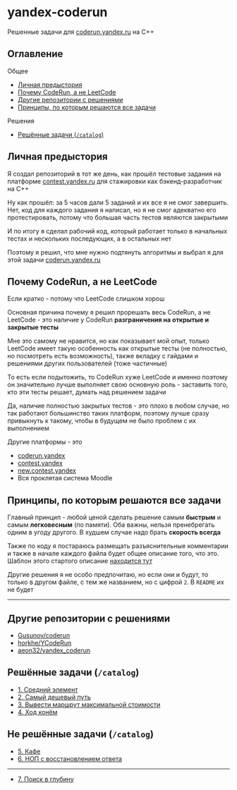 # yandex-coderun

Решенные задачи для [coderun.yandex.ru](https://coderun.yandex.ru/) на C++

## Оглавление

Общее
- [Личная предыстория](#личная-предыстория)
- [Почему CodeRun, а не LeetCode](#почему-coderun-а-не-leetcode)
- [Другие репозитории с решениями](#другие-репозитории-с-решениями)
- [Принципы, по которым решаются все задачи](#принципы-по-которым-решаются-все-задачи)

Решения
- [Решённые задачи (`/catalog`)](#решённые-задачи-catalog)


## Личная предыстория
Я создал репозиторий в тот же день, как прошёл тестовые задания на 
платформе [contest.yandex.ru](https://contest.yandex.ru/) для 
стажировки как бэкенд-разработчик на C++

Ну как прошёл: за 5 часов дали 5 заданий и их все я не смог завершить.
Нет, код для каждого задания я написал, но я не смог адекватно его
протестировать, потому что большая часть тестов являются закрытыми

И по итогу я сделал рабочий код, который работает только в начальных тестах
и нескольких последующих, а в остальных нет

Поэтому я решил, что мне нужно подтянуть алгоритмы и выбрал я для
этой задачи [coderun.yandex.ru](https://coderun.yandex.ru/)


## Почему CodeRun, а не LeetCode
Если кратко - потому что LeetCode слишком хорош

Основная причина почему я решил прорешать весь CodeRun, а не LeetCode - это
наличие у CodeRun **разграничения на открытые и закрытые тесты**

Мне это самому не нравится, но как показывает мой опыт, только LeetCode
имеет такую особенность как открытые тесты (не полностью, но посмотреть 
есть возможность), также вкладку с гайдами и решениями других пользователей
(тоже частичные)

То есть если подытожить, то CodeRun хуже LeetCode и именно поэтому он 
значительно лучше выполняет свою основную роль - заставить того,
кто эти тесты решает, думать над решением задачи

Да, наличие полностью закрытых тестов - это плохо в любом случае, но
так работают большинство таких платформ, поэтому лучше сразу привыкнуть
к такому, чтобы в будущем не было проблем с их выполнением

Другие платформы - это
- [coderun.yandex](https://coderun.yandex.ru/)
- [contest.yandex](https://contest.yandex.ru/)
- [new.contest.yandex](https://new.contest.yandex.ru/)
- Вся проклятая система Moodle


## Принципы, по которым решаются все задачи

Главный принцип - любой ценой сделать решение самым **быстрым** и 
самым **легковесным** (по памяти). Оба важны, нельзя пренебрегать
одним в угоду другого. В худшем случае надо брать **скорость всегда**

Также по коду я постараюсь размещать разъяснительные комментарии и 
также в начале каждого файла будет общее описание того, что это.
Шаблон этого стартого описание [находится тут](CREDITS_TEMPLATE.md)

Другие решения я не особо предпочитаю, но если они и будут, то только
в другом файле, с тем же названием, но с цифрой `2`. В `README` их не будет


---

## Другие репозитории с решениями

- [Gusunov/coderun](https://github.com/Gosunov/coderun)
- [horkhe/YCodeRun](https://github.com/horkhe/YCodeRun)
- [aeon32/yandex_coderun](https://github.com/aeon32/yandex_coderun)

## Решённые задачи (`/catalog`)

- [1. Средний элемент](catalog/01-median-out-of-three.cpp)
- [2. Самый дешевый путь](catalog/02-cheapest-way.cpp)
- [3. Вывести маршрут максимальной стоимости](catalog/03-print-the-route-of-the-maximum-cost.cpp)
- [4. Ход конём](catalog/04-knight-move.cpp)

## Не решённые задачи (`/catalog`)
- [5. Кафе](catalog/05-cafe.cpp)
- [6. НОП с восстановлением ответа](catalog/06-nop-with-response-recovery.cpp)

---
- [7. Поиск в глубину](catalog/07-search-in-depth.cpp)
